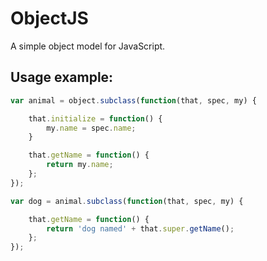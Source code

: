 # ObjectJS

A simple object model for JavaScript.

## Usage example:

```js
var animal = object.subclass(function(that, spec, my) {

    that.initialize = function() {
        my.name = spec.name;
    }

    that.getName = function() {
        return my.name;
    };
});

var dog = animal.subclass(function(that, spec, my) {

    that.getName = function() {
        return 'dog named' + that.super.getName();
    };
});
```
